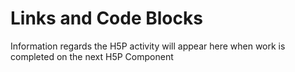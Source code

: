 # Links and Code Blocks

Information regards the H5P activity will appear here when work is completed on the next H5P Component